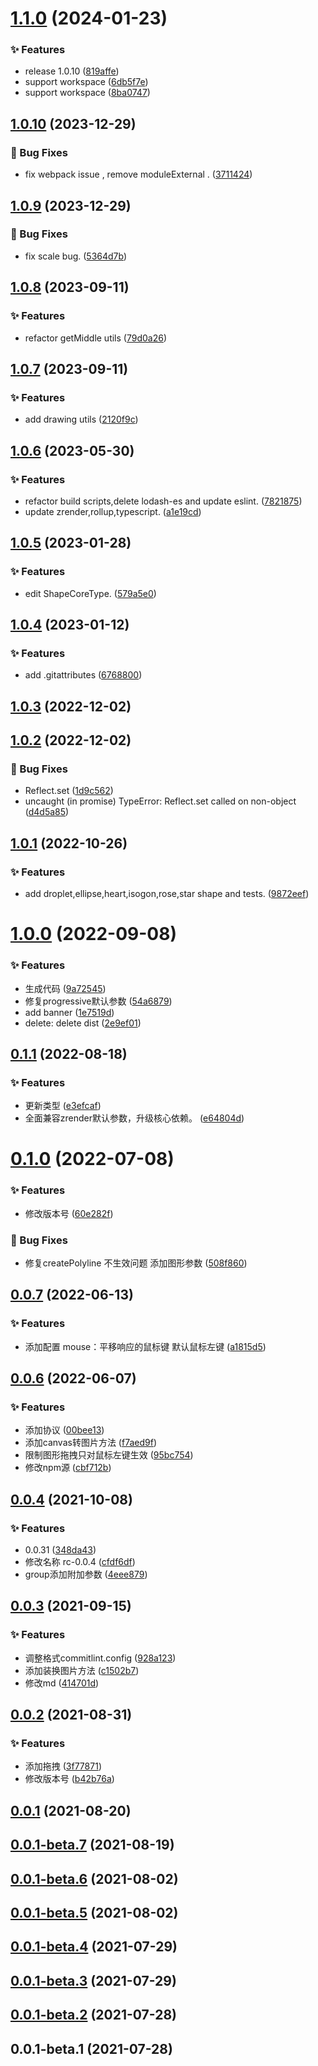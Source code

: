 # [1.1.0](https://github.com/l-x-f/auto-drawing/compare/1.0.10...1.1.0) (2024-01-23)


### ✨ Features

* release 1.0.10 ([819affe](https://github.com/l-x-f/auto-drawing/commit/819affe))
* support workspace ([6db5f7e](https://github.com/l-x-f/auto-drawing/commit/6db5f7e))
* support workspace ([8ba0747](https://github.com/l-x-f/auto-drawing/commit/8ba0747))



## [1.0.10](https://github.com/l-x-f/auto-drawing/compare/1.0.9...1.0.10) (2023-12-29)


### 🐛 Bug Fixes

* fix webpack issue , remove moduleExternal . ([3711424](https://github.com/l-x-f/auto-drawing/commit/3711424))



## [1.0.9](https://github.com/l-x-f/auto-drawing/compare/1.0.8...1.0.9) (2023-12-29)


### 🐛 Bug Fixes

* fix scale bug. ([5364d7b](https://github.com/l-x-f/auto-drawing/commit/5364d7b))



## [1.0.8](https://github.com/l-x-f/auto-drawing/compare/1.0.7...1.0.8) (2023-09-11)


### ✨ Features

* refactor getMiddle utils ([79d0a26](https://github.com/l-x-f/auto-drawing/commit/79d0a26))



## [1.0.7](https://github.com/l-x-f/auto-drawing/compare/1.0.6...1.0.7) (2023-09-11)


### ✨ Features

* add drawing utils ([2120f9c](https://github.com/l-x-f/auto-drawing/commit/2120f9c))



## [1.0.6](https://github.com/l-x-f/auto-drawing/compare/1.0.5...1.0.6) (2023-05-30)


### ✨ Features

* refactor build scripts,delete lodash-es and update eslint. ([7821875](https://github.com/l-x-f/auto-drawing/commit/7821875))
* update zrender,rollup,typescript. ([a1e19cd](https://github.com/l-x-f/auto-drawing/commit/a1e19cd))



## [1.0.5](https://github.com/l-x-f/auto-drawing/compare/1.0.4...1.0.5) (2023-01-28)


### ✨ Features

* edit ShapeCoreType. ([579a5e0](https://github.com/l-x-f/auto-drawing/commit/579a5e0))



## [1.0.4](https://github.com/l-x-f/auto-drawing/compare/1.0.3...1.0.4) (2023-01-12)


### ✨ Features

* add .gitattributes ([6768800](https://github.com/l-x-f/auto-drawing/commit/6768800))



## [1.0.3](https://github.com/l-x-f/auto-drawing/compare/1.0.2...1.0.3) (2022-12-02)



## [1.0.2](https://github.com/l-x-f/auto-drawing/compare/1.0.1...1.0.2) (2022-12-02)


### 🐛 Bug Fixes

* Reflect.set ([1d9c562](https://github.com/l-x-f/auto-drawing/commit/1d9c562))
* uncaught (in promise) TypeError: Reflect.set called on non-object ([d4d5a85](https://github.com/l-x-f/auto-drawing/commit/d4d5a85))



## [1.0.1](https://github.com/l-x-f/auto-drawing/compare/1.0.0...1.0.1) (2022-10-26)


### ✨ Features

* add droplet,ellipse,heart,isogon,rose,star shape and tests. ([9872eef](https://github.com/l-x-f/auto-drawing/commit/9872eef))



# [1.0.0](https://github.com/l-x-f/auto-drawing/compare/0.1.1...1.0.0) (2022-09-08)


### ✨ Features

* 生成代码 ([9a72545](https://github.com/l-x-f/auto-drawing/commit/9a72545))
* 修复progressive默认参数 ([54a6879](https://github.com/l-x-f/auto-drawing/commit/54a6879))
* add banner ([1e7519d](https://github.com/l-x-f/auto-drawing/commit/1e7519d))
* delete: delete dist ([2e9ef01](https://github.com/l-x-f/auto-drawing/commit/2e9ef01))



## [0.1.1](https://github.com/l-x-f/auto-drawing/compare/0.1.0...0.1.1) (2022-08-18)


### ✨ Features

* 更新类型 ([e3efcaf](https://github.com/l-x-f/auto-drawing/commit/e3efcaf))
* 全面兼容zrender默认参数，升级核心依赖。 ([e64804d](https://github.com/l-x-f/auto-drawing/commit/e64804d))



# [0.1.0](https://github.com/l-x-f/auto-drawing/compare/0.0.8...0.1.0) (2022-07-08)


### ✨ Features

* 修改版本号 ([60e282f](https://github.com/l-x-f/auto-drawing/commit/60e282f))


### 🐛 Bug Fixes

* 修复createPolyline 不生效问题 添加图形参数 ([508f860](https://github.com/l-x-f/auto-drawing/commit/508f860))



## [0.0.7](https://github.com/l-x-f/auto-drawing/compare/0.0.6...0.0.7) (2022-06-13)


### ✨ Features

* 添加配置  mouse：平移响应的鼠标键 默认鼠标左键 ([a1815d5](https://github.com/l-x-f/auto-drawing/commit/a1815d5))



## [0.0.6](https://github.com/l-x-f/auto-drawing/compare/0.0.5...0.0.6) (2022-06-07)


### ✨ Features

* 添加协议 ([00bee13](https://github.com/l-x-f/auto-drawing/commit/00bee13))
* 添加canvas转图片方法 ([f7aed9f](https://github.com/l-x-f/auto-drawing/commit/f7aed9f))
* 限制图形拖拽只对鼠标左键生效 ([95bc754](https://github.com/l-x-f/auto-drawing/commit/95bc754))
* 修改npm源 ([cbf712b](https://github.com/l-x-f/auto-drawing/commit/cbf712b))



## [0.0.4](https://github.com/l-x-f/auto-drawing/compare/0.0.3...0.0.4) (2021-10-08)


### ✨ Features

* 0.0.31 ([348da43](https://github.com/l-x-f/auto-drawing/commit/348da43))
* 修改名称 rc-0.0.4 ([cfdf6df](https://github.com/l-x-f/auto-drawing/commit/cfdf6df))
* group添加附加参数 ([4eee879](https://github.com/l-x-f/auto-drawing/commit/4eee879))



## [0.0.3](https://github.com/l-x-f/auto-drawing/compare/0.0.2...0.0.3) (2021-09-15)


### ✨ Features

* 调整格式commitlint.config ([928a123](https://github.com/l-x-f/auto-drawing/commit/928a123))
* 添加装换图片方法 ([c1502b7](https://github.com/l-x-f/auto-drawing/commit/c1502b7))
* 修改md ([414701d](https://github.com/l-x-f/auto-drawing/commit/414701d))



## [0.0.2](https://github.com/l-x-f/auto-drawing/compare/0.0.1...0.0.2) (2021-08-31)


### ✨ Features

* 添加拖拽 ([3f77871](https://github.com/l-x-f/auto-drawing/commit/3f77871))
* 修改版本号 ([b42b76a](https://github.com/l-x-f/auto-drawing/commit/b42b76a))



## [0.0.1](https://github.com/l-x-f/auto-drawing/compare/0.0.1-beta.7...0.0.1) (2021-08-20)



## [0.0.1-beta.7](https://github.com/l-x-f/auto-drawing/compare/0.0.1-beta.6...0.0.1-beta.7) (2021-08-19)



## [0.0.1-beta.6](https://github.com/l-x-f/auto-drawing/compare/0.0.1-beta.5...0.0.1-beta.6) (2021-08-02)



## [0.0.1-beta.5](https://github.com/l-x-f/auto-drawing/compare/0.0.1-beta.4...0.0.1-beta.5) (2021-08-02)



## [0.0.1-beta.4](https://github.com/l-x-f/auto-drawing/compare/0.0.1-beta.3...0.0.1-beta.4) (2021-07-29)



## [0.0.1-beta.3](https://github.com/l-x-f/auto-drawing/compare/0.0.1-beta.2...0.0.1-beta.3) (2021-07-29)



## [0.0.1-beta.2](https://github.com/l-x-f/auto-drawing/compare/0.0.1-beta.1...0.0.1-beta.2) (2021-07-28)



## 0.0.1-beta.1 (2021-07-28)



